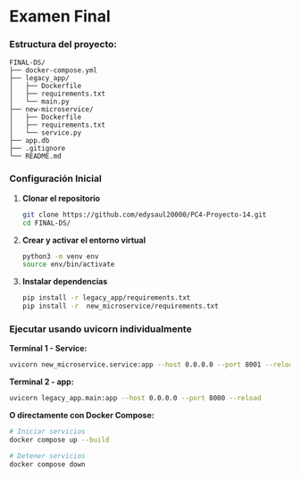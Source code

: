 # Examen Final

### Estructura del proyecto:

```
FINAL-DS/
├── docker-compose.yml                 
├── legacy_app/       
│   ├── Dockerfile
│   ├── requirements.txt
│   └── main.py                        
├── new-microservice/       
│   ├── Dockerfile
│   ├── requirements.txt
│   └── service.py      
├── app.db
├── .gitignore
└── README.md        
```

### Configuración Inicial

1. **Clonar el repositorio**
    ```bash
    git clone https://github.com/edysaul20000/PC4-Proyecto-14.git
    cd FINAL-DS/
    ```

2. **Crear y activar el entorno virtual**
    ```bash
    python3 -m venv env
    source env/bin/activate
    ```

3. **Instalar dependencias**
    ```bash
    pip install -r legacy_app/requirements.txt 
    pip install -r  new_microservice/requirements.txt 
    ```

### Ejecutar usando uvicorn individualmente

**Terminal 1 - Service:**
```bash
uvicorn new_microservice.service:app --host 0.0.0.0 --port 8001 --reload
```
**Terminal 2 - app:**
```bash
uvicorn legacy_app.main:app --host 0.0.0.0 --port 8000 --reload
```

**O directamente con Docker Compose:**
```bash
# Iniciar servicios
docker compose up --build

# Detener servicios
docker compose down
```